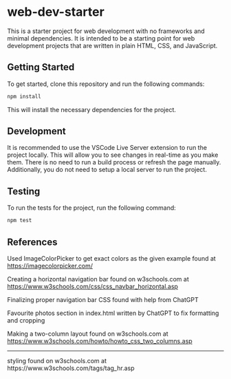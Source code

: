 # web-dev-starter

This is a starter project for web development with no frameworks and minimal
dependencies. It is intended to be a starting point for web development projects
that are written in plain HTML, CSS, and JavaScript.

## Getting Started

To get started, clone this repository and run the following commands:

```bash
npm install
```
This will install the necessary dependencies for the project.

## Development

It is recommended to use the VSCode Live Server extension to run the project
locally. This will allow you to see changes in real-time as you make them. There
is no need to run a build process or refresh the page manually. Additionally,
you do not need to setup a local server to run the project.

## Testing

To run the tests for the project, run the following command:

```bash
npm test
```

## References

Used ImageColorPicker to get exact colors as the given example found at https://imagecolorpicker.com/

Creating a horizontal navigation bar found on w3schools.com at https://www.w3schools.com/css/css_navbar_horizontal.asp

Finalizing proper navigation bar CSS found with help from ChatGPT

Favourite photos section in index.html written by ChatGPT to fix formatting and cropping

Making a two-column layout found on w3schools.com at https://www.w3schools.com/howto/howto_css_two_columns.asp

<hr> styling found on w3schools.com at https://www.w3schools.com/tags/tag_hr.asp